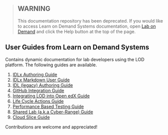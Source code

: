 >## WARNING
>
>This documentation repository has been deprecated. If you would like to access Learn on Demand Systems documentation, open [Lab on Demand](https://www.labondemand.com) and click the Help button at the top of the page.

## User Guides from Learn on Demand Systems
Contains dynamic documentation for lab developers using the LOD platform.  The following guides are available.

1. [IDLx Authoring Guide](/docs/idl2/idlv2-authoring-guide-and-best-practice.md)
1. [IDLx Markdown User Guide](idl2/markdown-user-guide.md)
1. [IDL (legacy) Authoring Guide](idl/idlv3.md)
1. [GitHub Integration Guide](github-integration/github-integration.md)
1. [Integrating LOD into Open edX Guide](lti/lod-lti.md)
1. [Life Cycle Actions Guide](lca/life-cycle-actions-guide.md)
1. [Performance Based Testing Guide](pbt/lodpbtguide.md)
1. [Shared Lab (a.k.a Cyber-Range) Guide](sl/sharedlabs.md)
1. [Cloud Slice Guide](cloud-slice/cloud-slice.md)

Contributions are welcome and appreciated!
